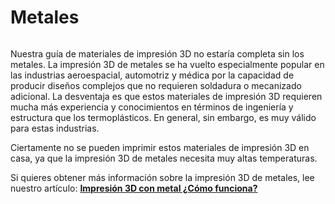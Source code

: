 # Metales

<figure><img src="https://formizable.com/wp-content/uploads/2019/01/metal-3D-printing-e1475757812352.jpg" alt=""><figcaption></figcaption></figure>

Nuestra guía de materiales de impresión 3D no estaría completa sin los metales. La impresión 3D de metales se ha vuelto especialmente popular en las industrias aeroespacial, automotriz y médica por la capacidad de producir diseños complejos que no requieren soldadura o mecanizado adicional. La desventaja es que estos materiales de impresión 3D requieren mucha más experiencia y conocimientos en términos de ingeniería y estructura que los termoplásticos. En general, sin embargo, es muy válido para estas industrias.

Ciertamente no se pueden imprimir estos materiales de impresión 3D en casa, ya que la impresión 3D de metales necesita muy altas temperaturas.

Si quieres obtener más información sobre la impresión 3D de metales, lee nuestro artículo: [**Impresión 3D con metal ¿Cómo funciona?**](https://formizable.com/impresion-3d-con-metal-como-funciona/)
